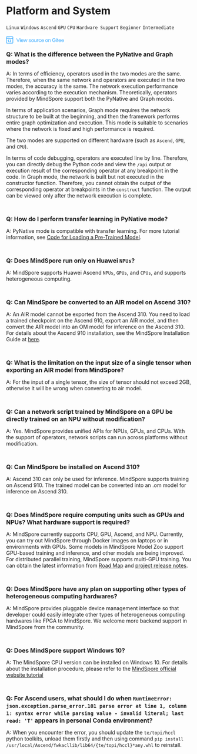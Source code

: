 ﻿# Platform and System

`Linux` `Windows` `Ascend` `GPU` `CPU` `Hardware Support` `Beginner` `Intermediate`

[![View Source On Gitee](./_static/logo_source.png)](https://gitee.com/mindspore/docs/blob/r1.2/docs/faq/source_en/platform_and_system.md)

<font size=3>**Q: What is the difference between the PyNative and Graph modes?**</font>

A: In terms of efficiency, operators used in the two modes are the same. Therefore, when the same network and operators are executed in the two modes, the accuracy is the same. The network execution performance varies according to the execution mechanism. Theoretically, operators provided by MindSpore support both the PyNative and Graph modes.

In terms of application scenarios, Graph mode requires the network structure to be built at the beginning, and then the framework performs entire graph optimization and execution. This mode is suitable to scenarios where the network is fixed and high performance is required.

The two modes are supported on different hardware (such as `Ascend`, `GPU`, and `CPU`).

In terms of code debugging, operators are executed line by line. Therefore, you can directly debug the Python code and view the `/api` output or execution result of the corresponding operator at any breakpoint in the code. In Graph mode, the network is built but not executed in the constructor function. Therefore, you cannot obtain the output of the corresponding operator at breakpoints in the `construct` function. The output can be viewed only after the network execution is complete.

<br/>

<font size=3>**Q: How do I perform transfer learning in PyNative mode?**</font>

A: PyNative mode is compatible with transfer learning. For more tutorial information, see [Code for Loading a Pre-Trained Model](https://www.mindspore.cn/tutorial/training/en/r1.2/advanced_use/cv_mobilenetv2_fine_tune.html#code-for-loading-a-pre-trained-model).

<br/>

<font size=3>**Q: Does MindSpore run only on Huawei `NPUs`?**</font>

A: MindSpore supports Huawei Ascend `NPUs`, `GPUs`, and `CPUs`, and supports heterogeneous computing.

<br/>

<font size=3>**Q: Can MindSpore be converted to an AIR model on Ascend 310?**</font>

A: An AIR model cannot be exported from the Ascend 310. You need to load a trained checkpoint on the Ascend 910, export an AIR model, and then convert the AIR model into an OM model for inference on the Ascend 310. For details about the Ascend 910 installation, see the MindSpore Installation Guide at [here](https://www.mindspore.cn/install/en).

<br/>

<font size=3>**Q: What is the limitation on the input size of a single tensor when exporting an AIR model from MindSpore?**</font>

A: For the input of a single tensor, the size of tensor should not exceed 2GB, otherwise it will be wrong when converting to air model.

<br/>

<font size=3>**Q: Can a network script trained by MindSpore on a GPU be directly trained on an NPU without modification?**</font>

A: Yes. MindSpore provides unified APIs for NPUs, GPUs, and CPUs. With the support of operators, network scripts can run across platforms without modification.

<br/>

<font size=3>**Q: Can MindSpore be installed on Ascend 310?**</font>

A: Ascend 310 can only be used for inference. MindSpore supports training on Ascend 910. The trained model can be converted into an .om model for inference on Ascend 310.

<br/>

<font size=3>**Q: Does MindSpore require computing units such as GPUs and NPUs? What hardware support is required?**</font>

A: MindSpore currently supports CPU, GPU, Ascend, and NPU. Currently, you can try out MindSpore through Docker images on laptops or in environments with GPUs. Some models in MindSpore Model Zoo support GPU-based training and inference, and other models are being improved. For distributed parallel training, MindSpore supports multi-GPU training. You can obtain the latest information from [Road Map](https://www.mindspore.cn/doc/note/en/r1.2/roadmap.html) and [project release notes](https://gitee.com/mindspore/mindspore/blob/r1.2/RELEASE.md#).

<br/>

<font size=3>**Q: Does MindSpore have any plan on supporting other types of heterogeneous computing hardwares?**</font>

A: MindSpore provides pluggable device management interface so that developer could easily integrate other types of heterogeneous computing hardwares like FPGA to MindSpore. We welcome more backend support in MindSpore from the community.

<br/>

<font size=3>**Q: Does MindSpore support Windows 10?**</font>

A: The MindSpore CPU version can be installed on Windows 10. For details about the installation procedure, please refer to the [MindSpore official website tutorial](https://www.mindspore.cn/install/en)

<br/>

<font size=3>**Q: For Ascend users, what should I do when `RuntimeError: json.exception.parse_error.101 parse error at line 1, column 1: syntax error while parsing value - invalid literal; last read: 'T'` appears in personal Conda environment?**</font>

A: When you encounter the error, you should update the `te/topi/hccl` python toolkits, unload them firstly and then using command `pip install /usr/local/Ascend/fwkacllib/lib64/{te/topi/hccl}*any.whl` to reinstall.